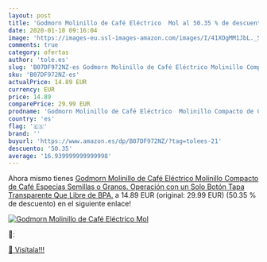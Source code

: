 ```yaml
---
layout: post
title: 'Godmorn Molinillo de Café Eléctrico  Mol al 50.35 % de descuento'
date: 2020-01-10 09:16:04
image: 'https://images-eu.ssl-images-amazon.com/images/I/41XOgMM1JbL._SL400_.jpg'
comments: true
category: ofertas
author: 'tole.es'
slug: 'B07DF972NZ-es Godmorn Molinillo de Café Eléctrico Molinillo Compacto de...'
sku: 'B07DF972NZ-es'
actualPrice: 14.89 EUR
currency: EUR
price: 14.89
comparePrice: 29.99 EUR
prodname: 'Godmorn Molinillo de Café Eléctrico  Molinillo Compacto de Café  Especias  Semillas o Granos. Operación con un Solo Botón  Tapa Transparente Que  Libre de BPA.'
country: 'es'
flag: '🇪🇸'
brand: ''
buyurl: 'https://www.amazon.es/dp/B07DF972NZ/?tag=tolees-21'
descuento: '50.35'
average: '16.939999999999998'
---
```


Ahora mismo tienes [Godmorn Molinillo de Café Eléctrico  Molinillo Compacto de Café  Especias  Semillas o Granos. Operación con un Solo Botón  Tapa Transparente Que  Libre de BPA.](https://www.amazon.es/dp/B07DF972NZ/?tag=tolees-21) a 14.89 EUR (original: 29.99 EUR) (50.35 %  de descuento) en el siguiente enlace!

[![Godmorn Molinillo de Café Eléctrico  Mol](https://images-eu.ssl-images-amazon.com/images/I/41XOgMM1JbL._SL400_.jpg)](https://www.amazon.es/dp/B07DF972NZ/?tag=tolees-21)

🔎:


[🛒 Visítala!!!](https://www.amazon.es/dp/B07DF972NZ/?tag=tolees-21)
